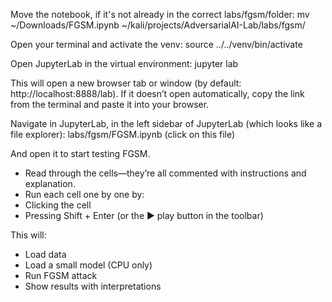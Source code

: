 Move the notebook, if it's not already in the correct labs/fgsm/folder:
mv ~/Downloads/FGSM.ipynb ~/kali/projects/AdversarialAI-Lab/labs/fgsm/

Open your terminal and activate the venv:
source ../../venv/bin/activate

Open JupyterLab in the virtual environment:
jupyter lab

This will open a new browser tab or window (by default: http://localhost:8888/lab).
If it doesn’t open automatically, copy the link from the terminal and paste it into your browser.

Navigate in JupyterLab, in the left sidebar of JupyterLab (which looks like a file explorer):
labs/fgsm/FGSM.ipynb (click on this file)

And open it to start testing FGSM.
- Read through the cells—they’re all commented with instructions and explanation.
- Run each cell one by one by:
- Clicking the cell
- Pressing Shift + Enter (or the ▶️ play button in the toolbar)
  
This will:
- Load data
- Load a small model (CPU only)
- Run FGSM attack
- Show results with interpretations


